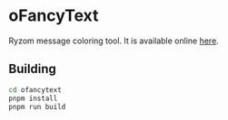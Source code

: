 # oFancyText

Ryzom message coloring tool. It is available online [here](https://ofancytext.web.app).

## Building

```sh
cd ofancytext
pnpm install
pnpm run build
```
